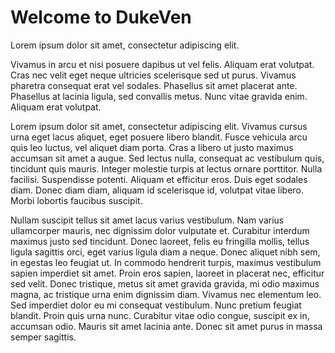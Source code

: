 # Welcome to DukeVen

Lorem ipsum dolor sit amet, consectetur adipiscing elit.

Vivamus in arcu et nisi posuere dapibus ut vel felis. Aliquam erat volutpat. Cras nec velit eget neque ultricies scelerisque sed ut purus. Vivamus pharetra consequat erat vel sodales. Phasellus sit amet placerat ante. Phasellus at lacinia ligula, sed convallis metus. Nunc vitae gravida enim. Aliquam erat volutpat.

Lorem ipsum dolor sit amet, consectetur adipiscing elit. Vivamus cursus urna eget lacus aliquet, eget posuere libero blandit. Fusce vehicula arcu quis leo luctus, vel aliquet diam porta. Cras a libero ut justo maximus accumsan sit amet a augue. Sed lectus nulla, consequat ac vestibulum quis, tincidunt quis mauris. Integer molestie turpis at lectus ornare porttitor. Nulla facilisi. Suspendisse potenti. Aliquam et efficitur eros. Duis eget sodales diam. Donec diam diam, aliquam id scelerisque id, volutpat vitae libero. Morbi lobortis faucibus suscipit.

Nullam suscipit tellus sit amet lacus varius vestibulum. Nam varius ullamcorper mauris, nec dignissim dolor vulputate et. Curabitur interdum maximus justo sed tincidunt. Donec laoreet, felis eu fringilla mollis, tellus ligula sagittis orci, eget varius ligula diam a neque. Donec aliquet nibh sem, in egestas leo feugiat ut. In commodo hendrerit turpis, maximus vestibulum sapien imperdiet sit amet. Proin eros sapien, laoreet in placerat nec, efficitur sed velit. Donec tristique, metus sit amet gravida gravida, mi odio maximus magna, ac tristique urna enim dignissim diam. Vivamus nec elementum leo. Sed imperdiet dolor eu mi consequat vestibulum. Nunc pretium feugiat blandit. Proin quis urna nunc. Curabitur vitae odio congue, suscipit ex in, accumsan odio. Mauris sit amet lacinia ante. Donec sit amet purus in massa semper sagittis.

